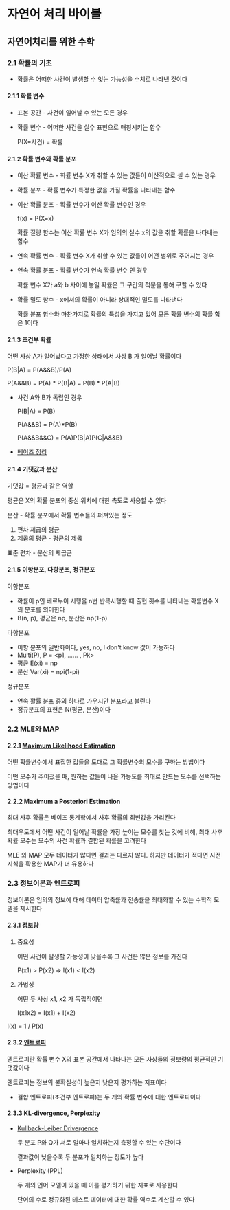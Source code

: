 # 자연어 처리 바이블

## 자연어처리를 위한 수학

### 2.1 확률의 기초

- 확률은 어떠한 사건이 발생할 수 잇는 가능성을 수치로 나타낸 것이다

#### 2.1.1 확률 변수

- 표본 공간 - 사건이 일어날 수 있는 모든 경우

- 확률 변수 - 어떠한 사건을 실수 표현으로 매칭시키는 함수 

  P(X=사건) = 확률

#### 2.1.2 확률 변수와 확률 분포

- 이산 확률 변수 - 화률 변수 X가 취할 수 있는 값들이 이산적으로 셀 수 있는 경우
- 확률 분포 - 확률 변수가 특정한 값을 가질 확률을 나타내는 함수

- 이산 확률 분포 - 확률 변수가 이산 확률 변수인 경우

  f(x) = P(X=x)

  확률 질량 함수는 이산 확률 변수 X가 임의의 실수 x의 값을 취할 확률을 나타내는 함수

- 연속 확률 변수 - 확률 변수 X가 취할 수 있는 값들이 어떤 범위로 주어지는 경우

- 연속 확률 분포 - 확률 변수가 연속 확률 변수 인 경우

  확률 변수 X가 a와 b 사이에 놓일 확률은 그 구간의 적분을 통해 구할 수 있다

- 확률 밀도 함수 - x에서의 확률이 아니라 상대적인 밀도를 나타낸다

  확률 분포 함수와 마찬가지로 확률의 특성을 가지고 있어 모든 확률 변수의 확률 합은 1이다

#### 2.1.3 조건부 확률

어떤 사상 A가 일어났다고 가정한 상태에서 사상 B 가 일어날 확률이다

P(B|A) = P(A&&B)/P(A)

P(A&&B) = P(A) * P(B|A) = P(B) * P(A|B)

- 사건 A와 B가 독립인 경우

  P(B|A) = P(B)

  P(A&&B) = P(A)*P(B)

  P(A&&B&&C) = P(A)P(B|A)P(C|A&&B)

- [베이즈 정리](https://ko.wikipedia.org/wiki/%EB%B2%A0%EC%9D%B4%EC%A6%88_%EC%A0%95%EB%A6%AC)

#### 2.1.4 기댓값과 분산

기댓값 = 평균과 같은 역할

평균은 X의 확률 분포의 중심 위치에 대한 측도로 사용할 수 있다

분산 - 확률 분포에서 확률 변수들의 퍼져있는 정도

1. 편차 제곱의 평균
2. 제곱의 평균 - 평균의 제곱 

표준 편차 - 분산의 제곱근 

#### 2.1.5 이항분포, 다항분포, 정규분포

이항분포

- 확률이 p인 베르누이 시행을 n번 반복시행할 때 출현 횟수를 나타내는 확률변수 X 의 분포를 의미한다 
- B(n, p), 평균은 np, 분산은 np(1-p)

다항분포

- 이항 분포의 일반화이다, yes, no, I don't know 값이 가능하다
- Multi(P), P = <p1, ...... , Pk>
- 평균 E(xi) = np
- 분산 Var(xi) = npi(1-pi)

정규분포

- 연속 활률 분포 중의 하나로 가우시안 분포라고 불린다
- 정규분표의 표현은 N(평균, 분산)이다 

### 2.2 MLE와 MAP

#### 2.2.1 [Maximum Likelihood Estimation](https://ko.wikipedia.org/wiki/%EC%B5%9C%EB%8C%80%EA%B0%80%EB%8A%A5%EB%8F%84_%EB%B0%A9%EB%B2%95) 

어떤 확률변수에서 표집한 값들을 토대로 그 확률변수의 모수를 구하는 방법이다

어떤 모수가 주어졌을 때, 원하는 값들이 나올 가능도를 최대로 만드는 모수를 선택하는 방법이다

#### 2.2.2 Maximum a Posteriori Estimation

최대 사후 확률은 베이즈 통계학에서 사후 확률의 최빈값을 가리킨다

최대우도에서 어떤 사건이 일어날 확률을 가장 높이는 모수를 찾는 것에 비해, 최대 사후 확률 모수는 모수의 사전 확률과 결합된 확률을 고려한다 

MLE 와 MAP 모두 데이터가 많다면 결과는 다르지 않다. 하지만 데이터가 적다면 사전 지식을 확용한 MAP가 더 유용하다

### 2.3 정보이론과 엔트로피

정보이론은 임의의 정보에 대해 데이터 압축률과 전송률을 최대화할 수 있는 수학적 모델을 제시한다

#### 2.3.1 정보량

1. 중요성 

   어떤 사건이 발생할 가능성이 낮을수록 그 사건은 많은 정보를 가진다

   P(x1) > P(x2) => I(x1) < I(x2)

2. 가법성

   어떤 두 사상 x1, x2 가 독립적이면 

   I(x1x2) = I(x1) + I(x2)

I(x) = 1 / P(x)

#### 2.3.2 [엔트로피](https://ko.wikipedia.org/wiki/%EC%A0%95%EB%B3%B4_%EC%97%94%ED%8A%B8%EB%A1%9C%ED%94%BC)

엔트로피란 확률 변수 X의 표본 공간에서 나타나는 모든 사상들의 정보량의 평균적인 기댓값이다

엔트로피는 정보의 불확실성이 높은지 낮은지 평가하는 지표이다 

- 결합 엔트로피(조건부 엔트로피)는 두 개의 확률 변수에 대한 엔트로피이다 

#### 2.3.3 KL-divergence, Perplexity

- [Kullback-Leiber Drivergence](https://ko.wikipedia.org/wiki/%EC%BF%A8%EB%B0%B1-%EB%9D%BC%EC%9D%B4%EB%B8%94%EB%9F%AC_%EB%B0%9C%EC%82%B0)

  두 분포 P와 Q가 서로 얼마나 일치하는지 측정할 수 있는 수단이다

  결과값이 낮을수록 두 분포가 일치하는 정도가 높다

- Perplexity (PPL)

  두 개의 언어 모델이 있을 때 이를 평가하기 위한 지표로 사용한다

  단어의 수로 정규화된 테스트 데이터에 대한 확률 역수로 계산할 수 있다
